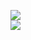 [![](https://img.shields.io/badge/Made%20With-Github%20Spray-lightgrey.svg?style=for-the-badge&logo=github)](https://github.com/Annihil/github-spray#16650)  
[![](https://i.imgur.com/2DrTn0Z.gif)](https://github.com/Annihil/github-spray)